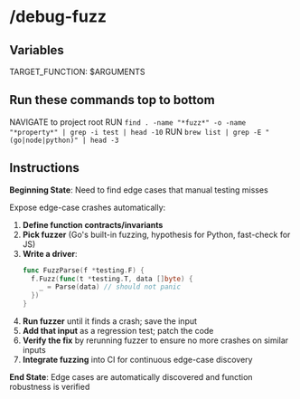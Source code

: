 # /debug-fuzz

## Variables

TARGET_FUNCTION: $ARGUMENTS

## Run these commands top to bottom

NAVIGATE to project root
RUN `find . -name "*fuzz*" -o -name "*property*" | grep -i test | head -10`
RUN `brew list | grep -E "(go|node|python)" | head -3`

## Instructions

**Beginning State**: Need to find edge cases that manual testing misses

Expose edge-case crashes automatically:

1. **Define function contracts/invariants**
2. **Pick fuzzer** (Go's built-in fuzzing, hypothesis for Python, fast-check for JS)
3. **Write a driver**:
    ```go
    func FuzzParse(f *testing.F) {
      f.Fuzz(func(t *testing.T, data []byte) {
        _ = Parse(data) // should not panic
      })
    }
    ```
4. **Run fuzzer** until it finds a crash; save the input
5. **Add that input** as a regression test; patch the code
6. **Verify the fix** by rerunning fuzzer to ensure no more crashes on similar inputs
7. **Integrate fuzzing** into CI for continuous edge-case discovery

**End State**: Edge cases are automatically discovered and function robustness is verified
